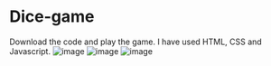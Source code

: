 # Dice-game
Download the code and play the game.
I have used HTML, CSS and Javascript.
![image](https://user-images.githubusercontent.com/91390590/152833872-7c64b7fd-37de-457e-b22a-c7929bc609d4.png)
![image](https://user-images.githubusercontent.com/91390590/152833941-f3ea8be5-49bc-4095-94e6-abd79c00e254.png)
![image](https://user-images.githubusercontent.com/91390590/152833994-f24d3236-ac9b-40f7-9575-469b810cb7ce.png)

